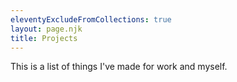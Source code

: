 ```yaml
---
eleventyExcludeFromCollections: true
layout: page.njk
title: Projects
---
```


This is a list of things I've made for work and myself.
